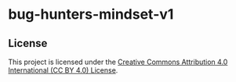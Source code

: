 ﻿# bug-hunters-mindset-v1


## License

This project is licensed under the [Creative Commons Attribution 4.0 International (CC BY 4.0) License](https://creativecommons.org/licenses/by/4.0/).
